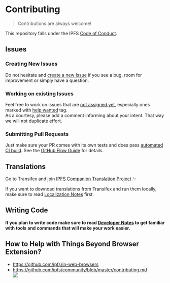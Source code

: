 # Contributing


> Contributions are always welcome!

This repository falls under the IPFS [Code of Conduct](https://github.com/ipfs/community/blob/master/code-of-conduct.md).


## Issues

### Creating New Issues

Do not hesitate and [create a new Issue](https://github.com/ipfs/ipfs-companion/issues/new) if you see a bug, room for improvement or simply have a question.

### Working on existing Issues

Feel free to work on issues that are [not assigned yet](https://github.com/ipfs/ipfs-companion/issues?utf8=✓&q=is%3Aissue+is%3Aopen+no%3Aassignee), especially ones marked with [help wanted](https://github.com/ipfs/ipfs-companion/issues?q=is%3Aopen+label%3A%22help+wanted%22+no%3Aassignee) tag.  
As a courtesy, please add a comment informing  about your intent. That way we will not duplicate effort.

### Submitting Pull Requests

Just make sure your PR comes with its own tests and does pass [automated CI build](https://ci.ipfs.team/blue/organizations/jenkins/IPFS%20Shipyard%2Fipfs-companion/pr).
See the [GitHub Flow Guide](https://guides.github.com/introduction/flow/) for details.


## Translations


Go to Transifex and join [IPFS Companion Translation Project](https://www.transifex.com/ipfs/ipfs-companion/) :sparkles:

If you want to downoad translations from Transifex and run them locally, make sure to read [Localization Notes](docs/localization-notes.md) first.

## Writing Code

**If you plan to write code make sure to read [Developer Notes](docs/developer-notes.md) to get familiar with tools and commands that will make your work easier.**

## How to Help with Things Beyond Browser Extension?

- https://github.com/ipfs/in-web-browsers
- https://github.com/ipfs/community/blob/master/contributing.md  
  [![](https://cdn.rawgit.com/jbenet/contribute-ipfs-gif/master/img/contribute.gif)](https://github.com/ipfs/community/blob/master/contributing.md)
